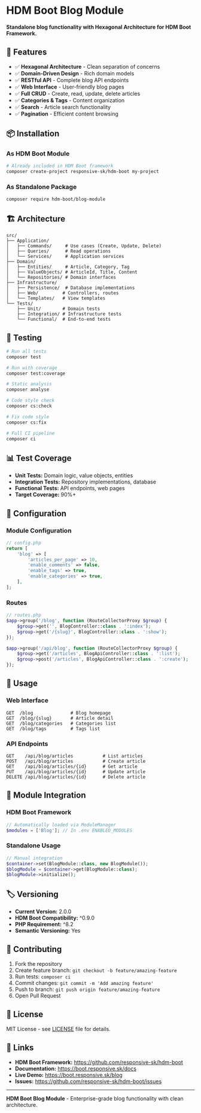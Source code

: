 # HDM Boot Blog Module

**Standalone blog functionality with Hexagonal Architecture for HDM Boot Framework.**

## 🚀 Features

- ✅ **Hexagonal Architecture** - Clean separation of concerns
- ✅ **Domain-Driven Design** - Rich domain models
- ✅ **RESTful API** - Complete blog API endpoints
- ✅ **Web Interface** - User-friendly blog pages
- ✅ **Full CRUD** - Create, read, update, delete articles
- ✅ **Categories & Tags** - Content organization
- ✅ **Search** - Article search functionality
- ✅ **Pagination** - Efficient content browsing

## 📦 Installation

### As HDM Boot Module
```bash
# Already included in HDM Boot framework
composer create-project responsive-sk/hdm-boot my-project
```

### As Standalone Package
```bash
composer require hdm-boot/blog-module
```

## 🏗️ Architecture

```
src/
├── Application/
│   ├── Commands/     # Use cases (Create, Update, Delete)
│   ├── Queries/      # Read operations
│   └── Services/     # Application services
├── Domain/
│   ├── Entities/     # Article, Category, Tag
│   ├── ValueObjects/ # ArticleId, Title, Content
│   └── Repositories/ # Domain interfaces
├── Infrastructure/
│   ├── Persistence/  # Database implementations
│   ├── Web/         # Controllers, routes
│   └── Templates/   # View templates
└── Tests/
    ├── Unit/        # Domain tests
    ├── Integration/ # Infrastructure tests
    └── Functional/  # End-to-end tests
```

## 🧪 Testing

```bash
# Run all tests
composer test

# Run with coverage
composer test:coverage

# Static analysis
composer analyse

# Code style check
composer cs:check

# Fix code style
composer cs:fix

# Full CI pipeline
composer ci
```

## 📊 Test Coverage

- **Unit Tests:** Domain logic, value objects, entities
- **Integration Tests:** Repository implementations, database
- **Functional Tests:** API endpoints, web pages
- **Target Coverage:** 90%+

## 🔧 Configuration

### Module Configuration
```php
// config.php
return [
    'blog' => [
        'articles_per_page' => 10,
        'enable_comments' => false,
        'enable_tags' => true,
        'enable_categories' => true,
    ],
];
```

### Routes
```php
// routes.php
$app->group('/blog', function (RouteCollectorProxy $group) {
    $group->get('', BlogController::class . ':index');
    $group->get('/{slug}', BlogController::class . ':show');
});

$app->group('/api/blog', function (RouteCollectorProxy $group) {
    $group->get('/articles', BlogApiController::class . ':list');
    $group->post('/articles', BlogApiController::class . ':create');
});
```

## 🚀 Usage

### Web Interface
```
GET  /blog              # Blog homepage
GET  /blog/{slug}       # Article detail
GET  /blog/categories   # Categories list
GET  /blog/tags         # Tags list
```

### API Endpoints
```
GET    /api/blog/articles           # List articles
POST   /api/blog/articles           # Create article
GET    /api/blog/articles/{id}      # Get article
PUT    /api/blog/articles/{id}      # Update article
DELETE /api/blog/articles/{id}      # Delete article
```

## 🔌 Module Integration

### HDM Boot Framework
```php
// Automatically loaded via ModuleManager
$modules = ['Blog']; // In .env ENABLED_MODULES
```

### Standalone Usage
```php
// Manual integration
$container->set(BlogModule::class, new BlogModule());
$blogModule = $container->get(BlogModule::class);
$blogModule->initialize();
```

## 🏷️ Versioning

- **Current Version:** 2.0.0
- **HDM Boot Compatibility:** ^0.9.0
- **PHP Requirement:** ^8.2
- **Semantic Versioning:** Yes

## 🤝 Contributing

1. Fork the repository
2. Create feature branch: `git checkout -b feature/amazing-feature`
3. Run tests: `composer ci`
4. Commit changes: `git commit -m 'Add amazing feature'`
5. Push to branch: `git push origin feature/amazing-feature`
6. Open Pull Request

## 📄 License

MIT License - see [LICENSE](LICENSE) file for details.

## 🔗 Links

- **HDM Boot Framework:** https://github.com/responsive-sk/hdm-boot
- **Documentation:** https://boot.responsive.sk/docs
- **Live Demo:** https://boot.responsive.sk/blog
- **Issues:** https://github.com/responsive-sk/hdm-boot/issues

---

**HDM Boot Blog Module** - Enterprise-grade blog functionality with clean architecture.
